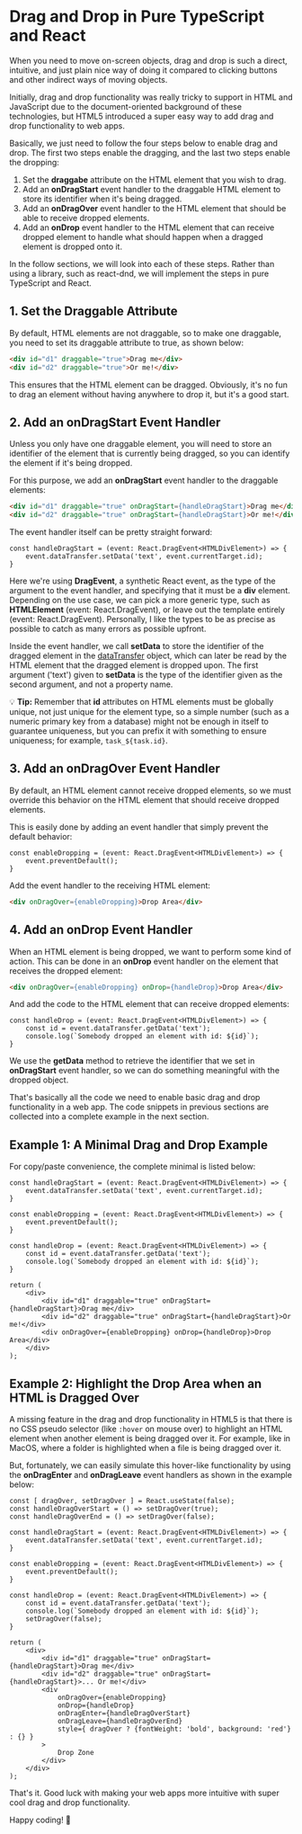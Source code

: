 # Drag and Drop in Pure TypeScript and React
When you need to move on-screen objects, drag and drop is such a direct, intuitive, and just plain nice way of doing it compared to clicking buttons and other indirect ways of moving objects.

Initially, drag and drop functionality was really tricky to support in HTML and JavaScript due to the document-oriented background of these technologies, but HTML5 introduced a super easy way to add drag and drop functionality to web apps.

Basically, we just need to follow the four steps below to enable drag and drop. The first two steps enable the dragging, and the last two steps enable the dropping:

1. Set the **draggabe** attribute on the HTML element that you wish to drag.
2. Add an **onDragStart** event handler to the draggable HTML element to store its identifier when it's being dragged.
3. Add an **onDragOver** event handler to the HTML element that should be able to receive dropped elements.
4. Add an **onDrop** event handler to the HTML element that can receive dropped element to handle what should happen when a dragged element is dropped onto it.

In the follow sections, we will look into each of these steps. Rather than using a library, such as react-dnd, we will implement the steps in pure TypeScript and React.

## 1. Set the Draggable Attribute
By default, HTML elements are not draggable, so to make one draggable, you need to set its draggable attribute to true, as shown below:

```html
<div id="d1" draggable="true">Drag me</div>
<div id="d2" draggable="true">Or me!</div>
```

This ensures that the HTML element can be dragged. Obviously, it's no fun to drag an element without having anywhere to drop it, but it's a good start.

## 2. Add an onDragStart Event Handler
Unless you only have one draggable element, you will need to store an identifier of the element that is currently being dragged, so you can identify the element if it's being dropped.

For this purpose, we add an **onDragStart** event handler to the draggable elements:

```html
<div id="d1" draggable="true" onDragStart={handleDragStart}>Drag me</div>
<div id="d2" draggable="true" onDragStart={handleDragStart}>Or me!</div>
```

The event handler itself can be pretty straight forward:

```tsx
const handleDragStart = (event: React.DragEvent<HTMLDivElement>) => {
    event.dataTransfer.setData('text', event.currentTarget.id);
}
```

Here we're using **DragEvent**, a synthetic React event, as the type of the argument to the event handler, and specifying that it must be a **div** element. Depending on the use case, we can pick a more generic type, such as **HTMLElement** (event: React.DragEvent), or leave out the template entirely (event: React.DragEvent). Personally, I like the types to be as precise as possible to catch as many errors as possible upfront.


Inside the event handler, we call **setData** to store the identifier of the dragged element in the [dataTransfer](https://developer.mozilla.org/en-US/docs/Web/API/DataTransfer) object, which can later be read by the HTML element that the dragged element is dropped upon. The first argument ('text') given to **setData** is the type of the identifier given as the second argument, and not a property name.

💡 **Tip:** Remember that **id** attributes on HTML elements must be globally unique, not just unique for the element type, so a simple number (such as a numeric primary key from a database) might not be enough in itself to guarantee uniqueness, but you can prefix it with something to ensure uniqueness; for example, `task_${task.id}`.

## 3. Add an onDragOver Event Handler
By default, an HTML element cannot receive dropped elements, so we must override this behavior on the HTML element that should receive dropped elements.

This is easily done by adding an event handler that simply prevent the default behavior:

```tsx
const enableDropping = (event: React.DragEvent<HTMLDivElement>) => { 
    event.preventDefault();
}
```

Add the event handler to the receiving HTML element:

```html
<div onDragOver={enableDropping}>Drop Area</div>
```

## 4. Add an onDrop Event Handler
When an HTML element is being dropped, we want to perform some kind of action. This can be done in an **onDrop** event handler on the element that receives the dropped element:

```html
<div onDragOver={enableDropping} onDrop={handleDrop}>Drop Area</div>
```

And add the code to the HTML element that can receive dropped elements:

```tsx
const handleDrop = (event: React.DragEvent<HTMLDivElement>) => {
    const id = event.dataTransfer.getData('text');
    console.log(`Somebody dropped an element with id: ${id}`);
}
```

We use the **getData** method to retrieve the identifier that we set in **onDragStart** event handler, so we can do something meaningful with the dropped object.

That's basically all the code we need to enable basic drag and drop functionality in a web app. The code snippets in previous sections are collected into a complete example in the next section.

## Example 1: A Minimal Drag and Drop Example
For copy/paste convenience, the complete minimal is listed below:

```tsx
const handleDragStart = (event: React.DragEvent<HTMLDivElement>) => {
    event.dataTransfer.setData('text', event.currentTarget.id);
}

const enableDropping = (event: React.DragEvent<HTMLDivElement>) => { 
    event.preventDefault();
}
    
const handleDrop = (event: React.DragEvent<HTMLDivElement>) => {
    const id = event.dataTransfer.getData('text');
    console.log(`Somebody dropped an element with id: ${id}`);
}

return (
    <div>
        <div id="d1" draggable="true" onDragStart={handleDragStart}>Drag me</div>
        <div id="d2" draggable="true" onDragStart={handleDragStart}>Or me!</div>
        <div onDragOver={enableDropping} onDrop={handleDrop}>Drop Area</div>
    </div>
);
```

## Example 2: Highlight the Drop Area when an HTML is Dragged Over
A missing feature in the drag and drop functionality in HTML5 is that there is no CSS pseudo selector (like `:hover` on mouse over) to highlight an HTML element when another element is being dragged over it. For example, like in MacOS, where a folder is highlighted when a file is being dragged over it.

But, fortunately, we can easily simulate this hover-like functionality by using the **onDragEnter** and **onDragLeave** event handlers as shown in the example below:

```tsx
const [ dragOver, setDragOver ] = React.useState(false); 
const handleDragOverStart = () => setDragOver(true);
const handleDragOverEnd = () => setDragOver(false);

const handleDragStart = (event: React.DragEvent<HTMLDivElement>) => {
    event.dataTransfer.setData('text', event.currentTarget.id);
}

const enableDropping = (event: React.DragEvent<HTMLDivElement>) => { 
    event.preventDefault();
}
    
const handleDrop = (event: React.DragEvent<HTMLDivElement>) => {
    const id = event.dataTransfer.getData('text');
    console.log(`Somebody dropped an element with id: ${id}`);
    setDragOver(false);
}

return (
    <div>
        <div id="d1" draggable="true" onDragStart={handleDragStart}>Drag me</div>
        <div id="d2" draggable="true" onDragStart={handleDragStart}>... Or me!</div>
        <div
            onDragOver={enableDropping}
            onDrop={handleDrop}
            onDragEnter={handleDragOverStart}
            onDragLeave={handleDragOverEnd}
            style={ dragOver ? {fontWeight: 'bold', background: 'red'} : {} }
        >
            Drop Zone
        </div>
    </div>
);
```

That's it. Good luck with making your web apps more intuitive with super cool drag and drop functionality.

Happy coding! 🚀